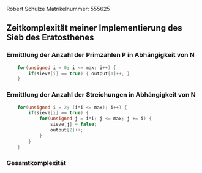 <!-- Time complexity write-down for first lab assignment for data structures
    to be converted to pdf later
    Robert Schulze 1 May 2019-->

Robert Schulze
Matrikelnummer: 555625

## Zeitkomplexität meiner Implementierung des Sieb des Eratosthenes

### Ermittlung der Anzahl der Primzahlen P in Abhängigkeit von N


```c++
    for(unsigned i = 0; i <= max; i++) {
        if(sieve[i] == true) { output[1]++; }
    }
```

### Ermittlung der Anzahl der Streichungen in Abhängigkeit von N
```c++
    for(unsigned i = 2; (i*i <= max); i++) {
        if(sieve[i] == true) {
            for(unsigned j = i*i; j <= max; j += i) {
                sieve[j] = false;
                output[2]++;
            }
        }
    }
```

### Gesamtkomplexität